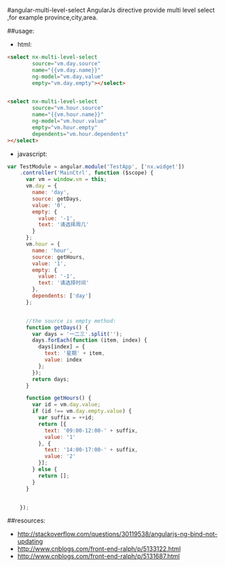 #angular-multi-level-select
AngularJs directive provide multi level select ,for example province,city,area.


##usage:
+ html:
```html
<select nx-multi-level-select
        source="vm.day.source"
        name="{{vm.day.name}}"
        ng-model="vm.day.value"
        empty="vm.day.empty"></select>


<select nx-multi-level-select
        source="vm.hour.source"
        name="{{vm.hour.name}}"
        ng-model="vm.hour.value"
        empty="vm.hour.empty"
        dependents="vm.hour.dependents"
></select>
```
+ javascript:
```javascript
var TestModule = angular.module('TestApp', ['nx.widget'])
    .controller('MainCtrl', function ($scope) {
      var vm = window.vm = this;
      vm.day = {
        name: 'day',
        source: getDays,
        value: '0',
        empty: {
          value: '-1',
          text: '请选择周几'
        }
      };
      vm.hour = {
        name: 'hour',
        source: getHours,
        value: '1',
        empty: {
          value: '-1',
          text: '请选择时间'
        },
        dependents: ['day']
      };


      //the source is empty method:
      function getDays() {
        var days = '一二三'.split('');
        days.forEach(function (item, index) {
          days[index] = {
            text: '星期' + item,
            value: index
          };
        });
        return days;
      }

      function getHours() {
        var id = vm.day.value;
        if (id !== vm.day.empty.value) {
          var suffix = ++id;
          return [{
            text: '09:00-12:00-' + suffix,
            value: '1'
          }, {
            text: '14:00-17:00-' + suffix,
            value: '2'
          }];
        } else {
          return [];
        }
      }


    });
```


##resources:
+ http://stackoverflow.com/questions/30119538/angularjs-ng-bind-not-updating
+ http://www.cnblogs.com/front-end-ralph/p/5133122.html
+ http://www.cnblogs.com/front-end-ralph/p/5131687.html
